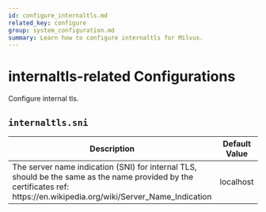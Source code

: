```yaml
---
id: configure_internaltls.md
related_key: configure
group: system_configuration.md
summary: Learn how to configure internaltls for Milvus.
---
```


# internaltls-related Configurations

Configure internal tls.

## `internaltls.sni`

<table id="internaltls.sni">
  <thead>
    <tr>
      <th class="width80">Description</th>
      <th class="width20">Default Value</th> 
    </tr>
  </thead>
  <tbody>
    <tr>
      <td>        The server name indication (SNI) for internal TLS, should be the same as the name provided by the certificates ref: https://en.wikipedia.org/wiki/Server_Name_Indication      </td>
      <td>localhost</td>
    </tr>
  </tbody>
</table>


